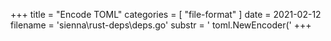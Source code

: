 +++
title = "Encode TOML"
categories = [ "file-format" ]
date = 2021-02-12
filename = 'sienna\rust-deps\deps.go'
substr = ' toml.NewEncoder('
+++
